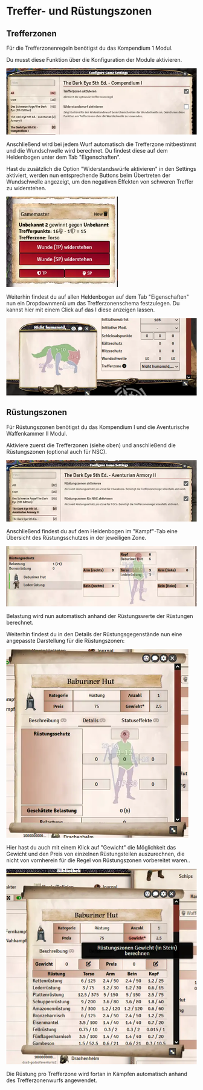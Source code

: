 # Treffer- und Rüstungszonen

## Trefferzonen

Für die Trefferzonenregeln benötigst du das Kompendium 1 Modul.

Du musst diese Funktion über die Konfiguration der Module aktivieren.

![Trefferzonen](de/images/trefferzonen-1.webp)

Anschließend wird bei jedem Wurf automatisch die Trefferzone mitbestimmt und die Wundschwelle wird berechnet. Du findest diese auf dem Heldenbogen unter dem Tab "Eigenschaften".

Hast du zusätzlich die Option "Widerstandswürfe aktivieren" in den Settings aktiviert, werden nun entsprechende Buttons beim Übertreten der Wundschwelle angezeigt, um den negativen Effekten von schweren Treffer zu widerstehen.

![Trefferzonen](de/images/trefferzonen-2.webp)

Weiterhin findest du auf allen Heldenbogen auf dem Tab "Eigenschaften" nun ein Dropdownmenü um das Trefferzonenschema festzulegen. Du kannst hier mit einem Click auf das I diese anzeigen lassen.

![Trefferzonen](de/images/trefferzonen-7.webp)

## Rüstungszonen

Für Rüstungszonen benötigst du das Kompendium I und die Aventurische Waffenkammer II Modul.

Aktiviere zuerst die Trefferzonen (siehe oben) und anschließend die Rüstungszonen (optional auch für NSC).

![Trefferzonen](de/images/trefferzonen-3.webp)

Anschließend findest du auf dem Heldenbogen im "Kampf"-Tab eine Übersicht des Rüstungsschutzes in der jeweiligen Zone.

![Trefferzonen](de/images/trefferzonen-4.webp)

Belastung wird nun automatisch anhand der Rüstungswerte der Rüstungen berechnet.

Weiterhin findest du in den Details der Rüstungsgegenstände nun eine angepasste Darstellung für die Rüstungszonen:

![Trefferzonen](de/images/trefferzonen-5.webp)

Hier hast du auch mit einem Klick auf "Gewicht" die Möglichkeit das Gewicht und den Preis von einzelnen Rüstungsteilen auszurechnen, die nicht von vornherein für die Regel von Rüstungszonen vorbereitet waren..

![Trefferzonen](de/images/trefferzonen-6.webp)

Die Rüstung pro Trefferzone wird fortan in Kämpfen automatisch anhand des Trefferzonenwurfs angewendet.
